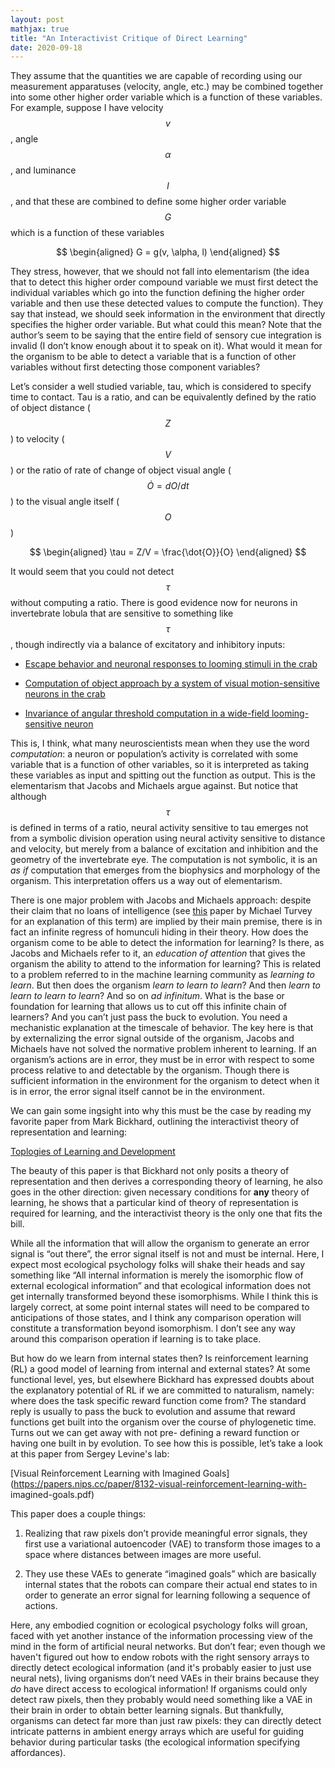```yaml
---
layout: post
mathjax: true
title: "An Interactivist Critique of Direct Learning"
date: 2020-09-18
---
```


They assume that the quantities we are capable of recording using our
measurement apparatuses (velocity, angle, etc.) may be combined together into
some other higher order variable which is a function of these variables. For
example, suppose I have velocity $$v$$, angle $$\alpha$$, and luminance $$l$$, and that these are
combined to define some higher order variable $$G$$ which is a function of these
variables

$$
\begin{aligned}
G = g(v, \alpha, l)
\end{aligned}
$$

They stress, however, that we should not fall into elementarism (the idea that to
detect this higher order compound variable we must first detect the individual
variables which go into the function defining the higher order variable and then
use these detected values to compute the function). They say that instead, we
should seek information in the environment that directly specifies the higher
order variable. But what could this mean? Note that the authorʼs seem to be
saying that the entire field of sensory cue integration is invalid (I donʼt know
enough about it to speak on it). What would it mean for the organism to be able
to detect a variable that is a function of other variables without first detecting
those component variables?

Letʼs consider a well studied variable, tau, which is considered to specify time to
contact. Tau is a ratio, and can be equivalently defined by the ratio of object
distance ($$Z$$) to velocity ($$V$$) or the ratio of rate of change of object visual angle
($$\dot{O} = dO/dt$$) to the visual angle itself ($$O$$)

$$
\begin{aligned}
\tau = Z/V = \frac{\dot{O}}{O}
\end{aligned}
$$

It would seem that you could not detect $$\tau$$ without computing a ratio. There is
good evidence now for neurons in invertebrate lobula that are sensitive to
something like $$\tau$$, though indirectly via a balance of excitatory and inhibitory
inputs:

- [Escape behavior and neuronal responses to looming stimuli in the crab](https://jeb.biologists.org/content/210/5/865)

- [Computation of object approach by a system of visual motion-sensitive neurons in the crab](https://journals.physiology.org/doi/pdf/10.1152/jn.00921.2013)

- [Invariance of angular threshold computation in a wide-field looming-sensitive neuron](https://www.jneurosci.org/content/jneuro/21/1/314.full.pdf)

This is, I think, what many neuroscientists mean when they use the word 
_computation_: a neuron or populationʼs activity is correlated with some variable
that is a function of other variables, so it is interpreted as taking these variables
as input and spitting out the function as output. This is the elementarism that
Jacobs and Michaels argue against. But notice that although $$\tau$$ is defined in
terms of a ratio, neural activity sensitive to tau emerges not from a symbolic
division operation using neural activity sensitive to distance and velocity, but
merely from a balance of excitation and inhibition and the geometry of the
invertebrate eye. The computation is not symbolic, it is an _as if_ computation
that emerges from the biophysics and morphology of the organism. This
interpretation offers us a way out of elementarism.

There is one major problem with Jacobs and Michaels approach: despite their
claim that no loans of intelligence (see [this](https://www.sciencedirect.com/science/article/abs/pii/0010027781900639) paper by Michael Turvey for an explanation of this term) are implied by their main premise, there is in
fact an infinite regress of homunculi hiding in their theory. How does the
organism come to be able to detect the information for learning? Is there, as
Jacobs and Michaels refer to it, an _education of attention_ that gives the
organism the ability to attend to the information for learning? This is related to a problem 
referred to in the machine learning community as _learning to learn_. But then
does the organism _learn to learn to learn_? And then _learn to learn to learn to
learn_? And so on _ad infinitum_. What is the base or foundation for learning that
allows us to cut off this infinite chain of learners? And you canʼt just pass the
buck to evolution. You need a mechanistic explanation at the timescale of behavior. The key here is that by externalizing
the error signal outside of the organism, Jacobs and Michaels have not solved
the normative problem inherent to learning. If an organismʼs actions are in error, they must be in
error with respect to some process relative to and detectable by the organism.
Though there is sufficient information in the environment for the organism to
detect when it is in error, the error signal itself cannot be in the environment.

We can gain some ingsight into why this must be the case by reading my favorite paper
from Mark Bickhard, outlining the interactivist theory of representation and learning:

[Toplogies of Learning and Development](https://pdfs.semanticscholar.org/dd40/e5233a368e2c1b9a86a48dcec85454e0a3f8.pdf?_ga=2.217017044.318077330.1600460879-502503843.1588272174)

The beauty of this paper is that Bickhard not only posits a theory of
representation and then derives a corresponding theory of learning, he also
goes in the other direction: given necessary conditions for **any** theory of
learning, he shows that a particular kind of theory of representation is required
for learning, and the interactivist theory is the only one that fits the bill.

While all the information that will allow the organism to generate an error signal
is “out there”, the error signal itself is not and must be internal. Here, I expect
most ecological psychology folks will shake their heads and say something like “All internal
information is merely the isomorphic flow of external ecological information” and
that ecological information does not get internally transformed beyond these
isomorphisms. While I think this is largely correct, at some point internal states will
need to be compared to anticipations of those states, and I think any comparison operation will constitute a transformation beyond isomorphism. I donʼt see any way around this comparison operation if learning is to take place.

But how do we learn from internal states then? Is reinforcement learning (RL) a
good model of learning from internal and external states? At some functional
level, yes, but elsewhere Bickhard has expressed doubts about the explanatory
potential of RL if we are committed to naturalism, namely: where does the task
specific reward function come from? The standard reply is usually to pass the
buck to evolution and assume that reward functions get built into the organism 
over the course of phylogenetic time. Turns out we can get away with not pre-
defining a reward function or having one built in by evolution. To see how this is
possible, letʼs take a look at this paper from Sergey Levine's lab:

[Visual Reinforcement Learning with Imagined Goals](https://papers.nips.cc/paper/8132-visual-reinforcement-learning-with-
imagined-goals.pdf)

This paper does a couple things:

1. Realizing that raw pixels donʼt provide meaningful error signals, they first
   use a variational autoencoder (VAE) to transform those images to a space
   where distances between images are more useful.
   
2. They use these VAEs to generate “imagined goals” which are basically
   internal states that the robots can compare their actual end states to in
   order to generate an error signal for learning following a sequence of
   actions.

Here, any embodied cognition or ecological psychology folks will groan, faced
with yet another instance of the information processing view of the mind in the form of 
artificial neural networks. But donʼt fear; even though we haven't figured out how to endow 
robots with the right sensory arrays to directly detect ecological information (and it's probably
easier to just use neural nets), living organisms donʼt need VAEs in their brains because they _do_ have direct access
to ecological information! If organisms could only detect raw pixels, then they
probably would need something like a VAE in their brain in order to obtain better
learning signals. But thankfully, organisms can detect far more than just raw
pixels: they can directly detect intricate patterns in ambient
energy arrays which are useful for guiding behavior during particular tasks (the
ecological information specifying affordances).
